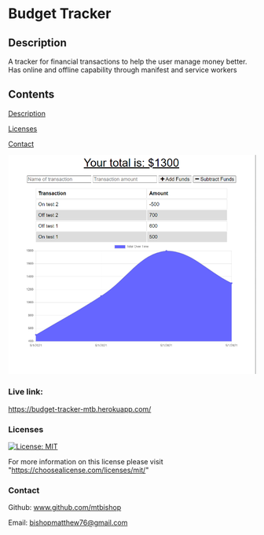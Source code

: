 

  # Budget Tracker

  ## Description

  A tracker for financial transactions to help the user manage money better. Has online and offline capability through manifest and service workers

  ## Contents

  [Description](#description)

  [Licenses](#licenses)

  [Contact](#contact)

![demo-image](https://github.com/mtbishop/Budget-Tracker/blob/main/public/images/demo-image1.PNG?raw=true)

  ### Live link:
  
https://budget-tracker-mtb.herokuapp.com/


  ### Licenses
  [![License: MIT](https://img.shields.io/badge/License-MIT-yellow.svg)](https://opensource.org/licenses/MIT)
  
  For more information on this license please visit "https://choosealicense.com/licenses/mit/"

  ### Contact

  Github: www.github.com/mtbishop

  Email:
  bishopmatthew76@gmail.com

